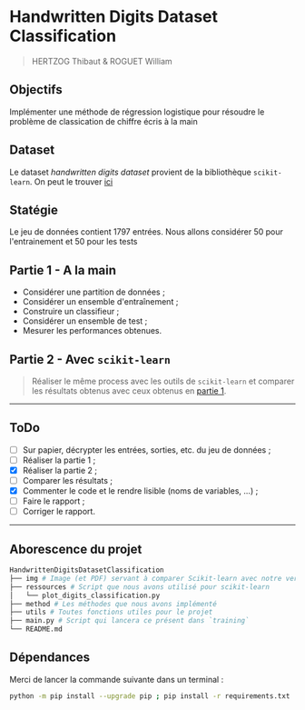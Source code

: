 # Handwritten Digits Dataset Classification
> HERTZOG Thibaut & ROGUET William

## Objectifs
Implémenter une méthode de régression logistique pour résoudre le problème de classication de chiffre écris à la main

## Dataset
Le dataset *handwritten digits dataset* provient de la bibliothèque `scikit-learn`. On peut le trouver [ici](https://scikit-learn.org/stable/datasets/toy_dataset.html#optical-recognition-of-handwritten-digits-dataset)

## Statégie
Le jeu de données contient 1797 entrées. Nous allons considérer $50%$ pour l'entrainement et $50%$ pour les tests 
## Partie 1 - A la main
* Considérer une partition de données ;
* Considérer un ensemble d'entraînement ;
* Construire un classifieur ;
* Considérer un ensemble de test ;
* Mesurer les performances obtenues.

## Partie 2 -  Avec `scikit-learn`
> Réaliser le même process avec les outils de `scikit-learn` et comparer les résultats obtenus avec ceux obtenus en [partie 1](#partie-1---a-la-main).

---

## ToDo
* [ ] Sur papier, décrypter les entrées, sorties, etc. du jeu de données ;
* [ ] Réaliser la partie 1 ;
* [x] Réaliser la partie 2 ;
* [ ] Comparer les résultats ;
* [x] Commenter le code et le rendre lisible (noms de variables, ...) ;
* [ ] Faire le rapport ;
* [ ] Corriger le rapport.

---

## Aborescence du projet

```bash
HandwrittenDigitsDatasetClassification
├── img # Image (et PDF) servant à comparer Scikit-learn avec notre version *from scratch*
├── ressources # Script que nous avons utilisé pour scikit-learn
│   └── plot_digits_classification.py
├── method # Les méthodes que nous avons implémenté
├── utils # Toutes fonctions utiles pour le projet
├── main.py # Script qui lancera ce présent dans `training`
└── README.md
```

## Dépendances

Merci de lancer la commande suivante dans un terminal : 
```bash
python -m pip install --upgrade pip ; pip install -r requirements.txt
```
